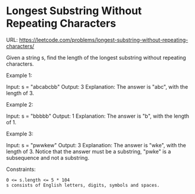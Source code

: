 # Longest Substring Without Repeating Characters

URL: <https://leetcode.com/problems/longest-substring-without-repeating-characters/>

Given a string s, find the length of the longest
substring
without repeating characters.

Example 1:

Input: s = "abcabcbb"
Output: 3
Explanation: The answer is "abc", with the length of 3.

Example 2:

Input: s = "bbbbb"
Output: 1
Explanation: The answer is "b", with the length of 1.

Example 3:

Input: s = "pwwkew"
Output: 3
Explanation: The answer is "wke", with the length of 3.
Notice that the answer must be a substring, "pwke" is a subsequence and not a substring.

Constraints:

    0 <= s.length <= 5 * 104
    s consists of English letters, digits, symbols and spaces.
